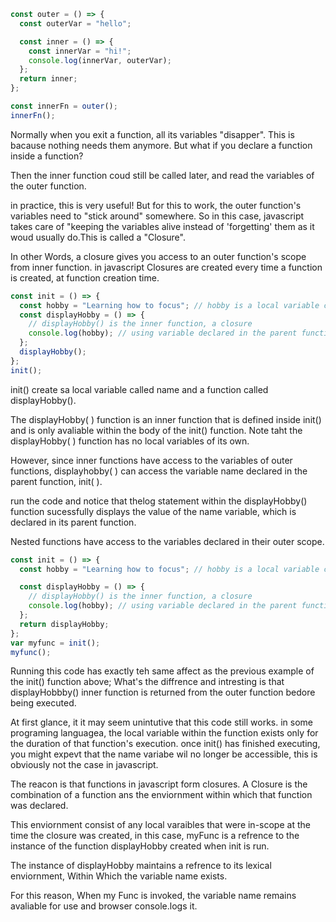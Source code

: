 ```javascript
const outer = () => {
  const outerVar = "hello";

  const inner = () => {
    const innerVar = "hi!";
    console.log(innerVar, outerVar);
  };
  return inner;
};

const innerFn = outer();
innerFn();
```

Normally when you exit a function, all its variables "disapper". This is bacause nothing needs them anymore. But what if you declare a function inside a function?

Then the inner function coud still be called later, and read the variables of the outer function.

in practice, this is very useful! But for this to work, the outer function's variables need to "stick around" somewhere. So in this case, javascript takes care of "keeping the variables alive instead of 'forgetting' them as it woud usually do.This is called a "Closure".

In other Words, a closure gives you access to an outer function's scope from inner function. in javascript Closures are created every time a function is created, at function creation time.

```javascript
const init = () => {
  const hobby = "Learning how to focus"; // hobby is a local variable created by init
  const displayHobby = () => {
    // displayHobby() is the inner function, a closure
    console.log(hobby); // using variable declared in the parent function
  };
  displayHobby();
};
init();
```

init() create sa local variable called name and a function called displayHobby().

The displayHobby( ) function is an inner function that is defined inside init() and is only avaliable within the body of the init() function. Note taht the displayHobby( ) function has no local variables of its own.

However, since inner functions have access to the variables of outer functions, displayhobby( ) can access the variable name declared in the parent function, init( ).

run the code and notice that thelog statement within the displayHobby() function sucessfully displays the value of the name variable, which is declared in its parent function.

Nested functions have access to the variables declared in their outer scope.

```javascript
const init = () => {
  const hobby = "Learning how to focus"; // hobby is a local variable created by init

  const displayHobby = () => {
    // displayHobby() is the inner function, a closure
    console.log(hobby); // using variable declared in the parent function
  };
  return displayHobby;
};
var myfunc = init();
myfunc();
```

Running this code has exactly teh same affect as the previous example of the init() function above; What's the diffrence and intresting is that displayHobbby() inner function is returned from the outer function bedore being executed.

At first glance, it it may seem unintutive that this code still works. in some programing languagea, the local variable within the function exists only for the duration of that function's execution.
once init() has finished executing, you might expevt that the name variabe wil no longer be accessible, this is obviously not the case in javascript.

The reacon is that functions in javascript form closures. A Closure is the combination of a function ans the enviornment within which that function was declared.

This enviornment consist of any local varaibles that were in-scope at the time the closure was created, in this case, myFunc is a refrence to the instance of the function displayHobby created when init is run.

The instance of displayHobby maintains a refrence to its lexical enviornment, Within Which the variable name exists.

For this reason, When my Func is invoked, the variable name remains avaliable for use and browser console.logs it.
